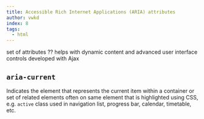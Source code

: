 ```yaml
---
title: Accessible Rich Internet Applications (ARIA) attributes
author: vwkd
index: 8
tags:
  - html
---
```


<!-- ToDo: finish -->

set of attributes
??
helps with dynamic content and advanced user interface controls developed with Ajax

## `aria-current`

Indicates the element that represents the current item within a container or set of related elements
often on same element that is highlighted using CSS, e.g. `active` class
used in navigation list, progress bar, calendar, timetable, etc.